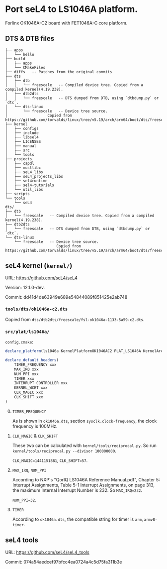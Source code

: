 # Port seL4 to LS1046A platform.

Forlinx OK1046A-C2 board with FET1046A-C core platform.

## DTS & DTB files

```
├── apps
│   └── hello
├── build
│   ├── apps
│   └── CMakeFiles
├── diffs	-- Patches from the original commits
├── dts
│   ├── dtb
│   │   └── freescale	-- Compiled device tree. Copied from a compiled kernel(4.19.238).
│   ├── dtb2dts
│   │   └── freescale	-- DTS dumped from DTB, using `dtbdump.py` or `dtc`.
│   └── dts-linux
│	    └── freescale	-- Device tree source.
│				   Copied from https://github.com/torvalds/linux/tree/v5.19/arch/arm64/boot/dts/freescale.
├── kernel
│   ├── configs
│   ├── include
│   ├── libsel4
│   ├── LICENSES
│   ├── manual
│   ├── src
│   └── tools
├── projects
│   ├── capdl
│   ├── musllibc
│   ├── seL4_libs
│   ├── seL4_projects_libs
│   ├── sel4runtime
│   ├── sel4-tutorials
│   └── util_libs
├── scripts
└── tools
    └── seL4
dts/
├── dtb
│   └── freescale	-- Compiled device tree. Copied from a compiled kernel(4.19.238).
├── dtb2dts
│   └── freescale	-- DTS dumped from DTB, using `dtbdump.py` or `dtc`.
└── dts-linux
    └── freescale	-- Device tree source.
					   Copied from https://github.com/torvalds/linux/tree/v5.19/arch/arm64/boot/dts/freescale.
```


## seL4 kernel (`kernel/`)

URL: https://github.com/seL4/seL4

Version: 12.1.0-dev.

Commit: dd41d4de63949e689e54844089f851425e2ab748

### `tools/dts/ok1046a-c2.dts`

Copied from `dts/dtb2dts/freescale/fsl-ok1046a-1133-5a59-c2.dts`.

### `src/plat/ls1046a/`

`config.cmake`:

```cmake
declare_platform(ls1046a KernelPlatformOK1046AC2 PLAT_LS1046A KernelArchARM)

declare_default_headers(
	TIMER_FREQUENCY xxx
	MAX_IRQ xxx
	NUM_PPI xxx
	TIMER xxx
	INTERRUPT_CONTROLLER xxx
	KERNEL_WCET xxx
	CLK_MAGIC xxx
	CLK_SHIFT xxx
)
```

0. `TIMER_FREQUENCY`

	As is shown in `ok1046a.dts`, section `sysclk.clock-frequency`, the clock frequency is 100MHz.

1.  `CLK_MAGIC` & `CLK_SHIFT`

	These two can be calculated with `kernel/tools/reciprocal.py`. So run `kernel/tools/reciprocal.py --divisor 100000000`.

	`CLK_MAGIC=1441151881`, `CLK_SHIFT=57`.

2.  `MAX_IRQ`, `NUM_PPI`

	According to NXP's "QorIQ LS1046A Reference Manual.pdf", Chapter 5: Interrupt Assignments, Table 5-1 Interrupt Assignments, on page 313, the maximum Internal Interrupt Number is 232. So `MAX_IRQ=232`.

	`NUM_PPI=32`.

3. `TIMER`

	According to `ok1046a.dts`, the compatible string for timer is `arm,armv8-timer`.


## seL4 tools

URL: https://github.com/seL4/seL4_tools

Commit: 074a54aedcef97bfcc4ea0724a4c5d75fa311b3e

